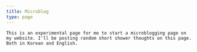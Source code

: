 ```yaml
---
title: Microblog
type: page
---
```


<style>
time, footer {
display: none;
}
</style>

```
This is an experimental page for me to start a microblogging page on my website. I'll be posting random short shower thoughts on this page. Both in Korean and English.
```

